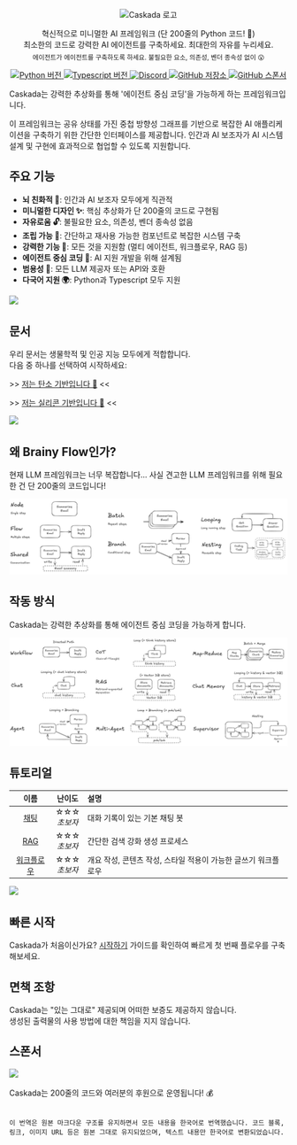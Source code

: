 <p align="center">
  <picture>
    <source media="(prefers-color-scheme: dark)" srcset="https://cdn.jsdelivr.net/gh/skadaai/caskada@main/.github/media/logo-dark.png">
    <source media="(prefers-color-scheme: light)" srcset="https://cdn.jsdelivr.net/gh/skadaai/caskada@main/.github/media/logo-light.png">
    <img width="280" alt="Caskada 로고" src="https://cdn.jsdelivr.net/gh/skadaai/caskada@main/.github/media/logo-light.png">
  </picture>
<p>

<p align="center">
  혁신적으로 미니멀한 AI 프레임워크 (단 200줄의 Python 코드! 🤯)

  <br />
  최소한의 코드로 강력한 AI 에이전트를 구축하세요. 최대한의 자유를 누리세요.
  <br />
  <sub>에이전트가 에이전트를 구축하도록 하세요. 불필요한 요소, 의존성, 벤더 종속성 없이 😮</sub>
</p>

<p align="center">

  <a href="https://pypi.org/project/caskada">
   <img src="https://img.shields.io/pypi/dw/caskada?logo=python&label=Python&style=flat-square" alt="Python 버전">
  </a>
  <a href="https://npmjs.com/package/caskada">
   <img src="https://img.shields.io/npm/d18m/caskada?logo=typescript&label=Typescript&style=flat-square" alt="Typescript 버전">
  </a>
  <a href="https://discord.gg/N9mVvxRXyH">
    <img src="https://img.shields.io/discord/1346833819172601907?logo=discord&style=flat-square" alt="Discord">
  </a>
  <a href="https://github.com/skadaai/caskada">
    <img src="https://img.shields.io/github/stars/skadaai/caskada?logo=github&style=flat-square" alt="GitHub 저장소">
  </a>
  <a href="https://github.com/sponsors/zvictor">
    <img src="https://img.shields.io/github/sponsors/zvictor?logo=github&style=flat-square" alt="GitHub 스폰서">
  </a>
</p>

Caskada는 강력한 추상화를 통해 '에이전트 중심 코딩'을 가능하게 하는 프레임워크입니다.

이 프레임워크는 공유 상태를 가진 중첩 방향성 그래프를 기반으로 복잡한 AI 애플리케이션을 구축하기 위한 간단한 인터페이스를 제공합니다. 인간과 AI 보조자가 AI 시스템 설계 및 구현에 효과적으로 협업할 수 있도록 지원합니다.

## 주요 기능

- **뇌 친화적 🧠**: 인간과 AI 보조자 모두에게 직관적
- **미니멀한 디자인 ✨**: 핵심 추상화가 단 200줄의 코드로 구현됨
- **자유로움 🔓**: 불필요한 요소, 의존성, 벤더 종속성 없음
- **조립 가능 🧩**: 간단하고 재사용 가능한 컴포넌트로 복잡한 시스템 구축
- **강력한 기능 🦾**: 모든 것을 지원함 (멀티 에이전트, 워크플로우, RAG 등)
- **에이전트 중심 코딩 🤖**: AI 지원 개발을 위해 설계됨
- **범용성 🌈**: 모든 LLM 제공자 또는 API와 호환
- **다국어 지원 🌍**: Python과 Typescript 모두 지원

![](https://raw.githubusercontent.com/skadaai/caskada/main/.github/media/divider.png)

## 문서

우리 문서는 생물학적 및 인공 지능 모두에게 적합합니다.<br />
다음 중 하나를 선택하여 시작하세요:

\>> [저는 탄소 기반입니다 🐥](https://brainy.git.com/docs/human) <<

\>> [저는 실리콘 기반입니다 🤖](https://flow.brainy.sh/docs.txt) <<

![](https://raw.githubusercontent.com/skadaai/caskada/main/.github/media/divider.png)

## 왜 Brainy Flow인가?

현재 LLM 프레임워크는 너무 복잡합니다... 사실 견고한 LLM 프레임워크를 위해 필요한 건 단 200줄의 코드입니다!

![](https://raw.githubusercontent.com/skadaai/caskada/main/.github/media/abstraction.jpg)

## 작동 방식

Caskada는 강력한 추상화를 통해 에이전트 중심 코딩을 가능하게 합니다.

![](https://raw.githubusercontent.com/skadaai/caskada/main/.github/media/design.jpg)

## 튜토리얼

|  이름  | 난이도    |  설명  |  
| :-------------:  | :-------------: | :--------------------- |  
| [채팅](https://github.com/skadaai/caskada/tree/main/cookbook/python-chat) | ☆☆☆ <br> *초보자*   | 대화 기록이 있는 기본 채팅 봇 |
| [RAG](https://github.com/skadaai/caskada/tree/main/cookbook/python-rag) | ☆☆☆ <br> *초보자*   | 간단한 검색 강화 생성 프로세스 |
| [워크플로우](https://github.com/skadaai/caskada/tree/main/cookbook/python-workflow) | ☆☆☆ <br> *초보자*   | 개요 작성, 콘텐츠 작성, 스타일 적용이 가능한 글쓰기 워크플로우 |

![](https://raw.githubusercontent.com/skadaai/caskada/main/.github/media/divider.png)

## 빠른 시작

Caskada가 처음이신가요? [시작하기](https://brainy.com/docs/start) 가이드를 확인하여 빠르게 첫 번째 플로우를 구축해보세요.

## 면책 조항

Caskada는 "있는 그대로" 제공되며 어떠한 보증도 제공하지 않습니다.  
생성된 출력물의 사용 방법에 대한 책임을 지지 않습니다.

## 스폰서

![](https://cdn.jsdelivr.net/gh/skadaai/caskada@main/.github/media/brain.png)

Caskada는 200줄의 코드와 여러분의 후원으로 운영됩니다! 💰
```

이 번역은 원본 마크다운 구조를 유지하면서 모든 내용을 한국어로 번역했습니다. 코드 블록, 링크, 이미지 URL 등은 원본 그대로 유지되었으며, 텍스트 내용만 한국어로 변환되었습니다.